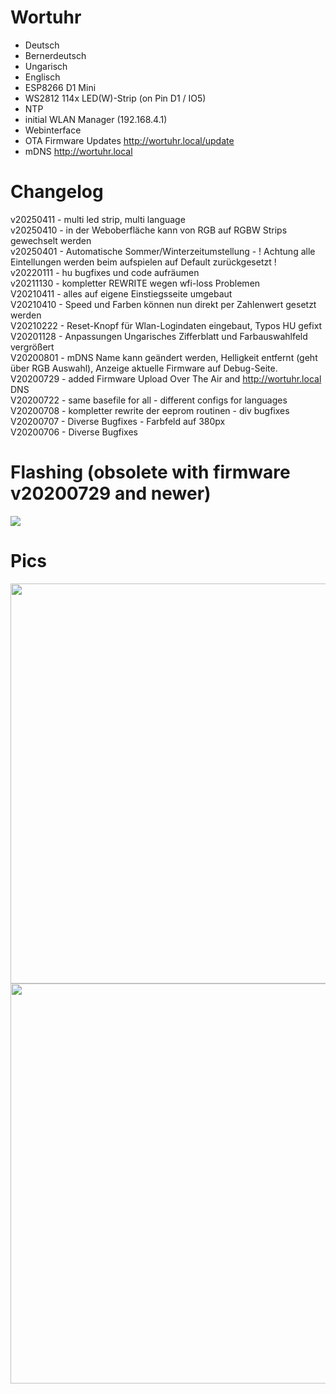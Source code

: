 # Wortuhr

* Deutsch
* Bernerdeutsch
* Ungarisch
* Englisch
* ESP8266 D1 Mini
* WS2812 114x LED(W)-Strip (on Pin D1 / IO5)
* NTP
* initial WLAN Manager (192.168.4.1)
* Webinterface
* OTA Firmware Updates http://wortuhr.local/update
* mDNS http://wortuhr.local

# Changelog
v20250411 - multi led strip, multi language  
v20250410 - in der Weboberfläche kann von RGB auf RGBW Strips gewechselt werden  
v20250401 - Automatische Sommer/Winterzeitumstellung - ! Achtung alle Eintellungen werden beim aufspielen auf Default zurückgesetzt !  
v20220111 - hu bugfixes und code aufräumen  
v20211130 - kompletter REWRITE wegen wfi-loss Problemen  
V20210411 - alles auf eigene Einstiegsseite umgebaut    
V20210410 - Speed und Farben können nun direkt per Zahlenwert gesetzt werden  
V20210222 - Reset-Knopf für Wlan-Logindaten eingebaut, Typos HU gefixt  
V20201128 - Anpassungen Ungarisches Zifferblatt und Farbauswahlfeld vergrößert  
V20200801 - mDNS Name kann geändert werden, Helligkeit entfernt (geht über RGB Auswahl), Anzeige aktuelle Firmware auf Debug-Seite.   
V20200729 - added Firmware Upload Over The Air and http://wortuhr.local DNS   
V20200722 - same basefile for all - different configs for languages  
V20200708 - kompletter rewrite der eeprom routinen - div bugfixes  
V20200707 - Diverse Bugfixes - Farbfeld auf 380px  
V20200706 - Diverse Bugfixes  

# Flashing (obsolete with firmware v20200729 and newer)
<img src=https://github.com/eokgnah/Wortuhr/blob/master/Flash.png>

# Pics
<img width=640 src=https://github.com/eokgnah/Wortuhr/blob/master/Wortuhr-Platine.jpeg>  

<img width=640 src=https://github.com/eokgnah/Wortuhr/blob/master/Wortuhr-Bau.jpeg>  


